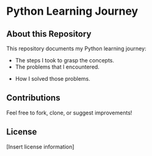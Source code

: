 # Python Learning Journey

## About this Repository
This repository documents my Python learning journey:
- The steps I took to grasp the concepts.
- The problems that I encountered.
* How I solved those problems.


## Contributions
Feel free to fork, clone, or suggest improvements!

## License
[Insert license information]
